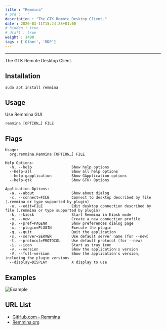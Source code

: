 ```yaml
---
title : "Remmina"
# pre : ' '
description : "The GTK Remote Desktop Client."
date : 2020-03-11T15:24:28+01:00
# hidden : true
# draft : true
weight : 1490
tags : ['Other', 'RDP']
---
```


---

The GTK Remote Desktop Client.

## Installation

```plain
sudo apt install remmina
```

## Usage

Use Remmina GUI

```plain
remmina [OPTION…] FILE
```

## Flags

```plain
Usage:
  org.remmina.Remmina [OPTION…] FILE

Help Options:
  -h, --help                  Show help options
  --help-all                  Show all help options
  --help-gapplication         Show GApplication options
  --help-gtk                  Show GTK+ Options

Application Options:
  -a, --about                 Show about dialog
  -c, --connect=FILE          Connect to desktop described by file (.remmina or type supported by plugin)
  -e, --edit=FILE             Edit desktop connection described by file (.remmina or type supported by plugin)
  -k, --kiosk                 Start Remmina in Kiosk mode
  -n, --new                   Create a new connection profile
  -p, --pref=PAGENR           Show preferences dialog page
  -x, --plugin=PLUGIN         Execute the plugin
  -q, --quit                  Quit the application
  -s, --server=SERVER         Use default server name (for --new)
  -t, --protocol=PROTOCOL     Use default protocol (for --new)
  -i, --icon                  Start as tray icon
  -v, --version               Show the application's version
  -V, --full-version          Show the application's version, including the plugin versions
  --display=DISPLAY           X display to use
```

## Examples

![Example](images/example.png)

## URL List

- [GitHub.com - Remmina](https://github.com/FreeRDP/Remmina)
- [Remmina.org](https://remmina.org/)
